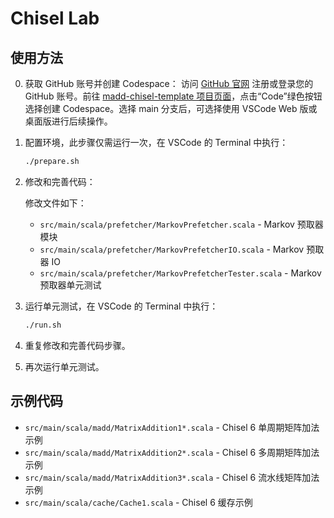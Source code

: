 # Chisel Lab

## 使用方法

0. 获取 GitHub 账号并创建 Codespace：
   访问 [GitHub 官网](https://github.com) 注册或登录您的 GitHub 账号。前往 [madd-chisel-template 项目页面](https://github.com/mcai/madd-chisel-template)，点击“Code”绿色按钮选择创建 Codespace。选择 main 分支后，可选择使用 VSCode Web 版或桌面版进行后续操作。

1. 配置环境，此步骤仅需运行一次，在 VSCode 的 Terminal 中执行：
   ```bash
   ./prepare.sh
   ```

2. 修改和完善代码：

   修改文件如下：
   - `src/main/scala/prefetcher/MarkovPrefetcher.scala` - Markov 预取器模块
   - `src/main/scala/prefetcher/MarkovPrefetcherIO.scala` - Markov 预取器 IO
   - `src/main/scala/prefetcher/MarkovPrefetcherTester.scala` - Markov 预取器单元测试

3. 运行单元测试，在 VSCode 的 Terminal 中执行：
   ```bash
   ./run.sh
   ```

4. 重复修改和完善代码步骤。

5. 再次运行单元测试。

## 示例代码

- `src/main/scala/madd/MatrixAddition1*.scala` - Chisel 6 单周期矩阵加法示例
- `src/main/scala/madd/MatrixAddition2*.scala` - Chisel 6 多周期矩阵加法示例
- `src/main/scala/madd/MatrixAddition3*.scala` - Chisel 6 流水线矩阵加法示例
- `src/main/scala/cache/Cache1.scala` - Chisel 6 缓存示例
